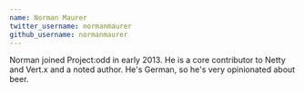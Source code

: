 ```yaml
---
name: Norman Maurer
twitter_username: normanmaurer
github_username: normanmaurer
---
```


Norman joined Project:odd in early 2013. He is a core contributor to
Netty and Vert.x and a noted author. He's German, so he's very
opinionated about beer.
